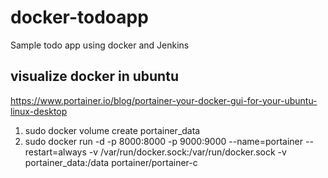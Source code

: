 # docker-todoapp
Sample todo app using docker and Jenkins

## visualize docker in ubuntu
https://www.portainer.io/blog/portainer-your-docker-gui-for-your-ubuntu-linux-desktop
1. sudo docker volume create portainer_data
2. sudo docker run -d -p 8000:8000 -p 9000:9000 --name=portainer --restart=always -v /var/run/docker.sock:/var/run/docker.sock -v portainer_data:/data portainer/portainer-c
